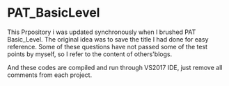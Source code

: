 # PAT_BasicLevel
This Prpository i was updated synchronously when I brushed PAT Basic_Level. The original idea was to save the title I had done for easy reference.
Some of these questions have not passed some of the test points by myself, so I refer to the content of others'blogs.

And these codes are compiled and run through VS2017 IDE, just remove all comments from each project.
